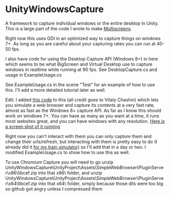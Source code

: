 # UnityWindowsCapture
A framework to capture individual windows or the entire desktop in Unity. This is a large part of the code I wrote to make [Multiscreens](http://store.steampowered.com/app/512400).

Right now this uses GDI in an optimized way to capture things on windows 7+. As long as you are careful about your capturing rates you can run at 40-50 fps.

I also have code for using the Desktop Capture API (Windows 8+) in here which seems to be what BigScreen and Virtual Desktop use to capture windows in realtime while running at 90 fps. See DesktopCapture.cs and usage in ExampleUsage.cs

See ExampleUsage.cs in the scene "Test" for an example of how to use this. I'll add a more detailed tutorial later as well.

Edit: I added [this code](https://bitbucket.org/vitaly_chashin/simpleunitybrowser) to this (all credit goes to Vitaly Chashin) which lets you simulate a web browser and capture its contents at a very fast rate, almost as fast as the Windows 8+ capture API. As far as I know this should work on windows 7+. You can have as many as you want at a time, it runs most websites great, and you can have windows with any resolution. [Here is a screen shot of it running](http://i.imgur.com/bYt5ndW.png)

Right now you can't interact with them you can only capture them and change their urls/refresh, but interacting with them is pretty easy to do (I already did it [for my train simulator](https://www.reddit.com/r/oculus/comments/6lbv0b/i_made_a_vr_train_simulator/)) so I'll add that in a day or two. I modified ExampleUsage.cs to show how to use this as well.

To use Chromium Capture you will need to go unzip UnityWindowsCapture\UnityProject\Assets\SimpleWebBrowser\PluginServer\x86\libcef.zip into that x86\ folder, and unzip UnityWindowsCapture\UnityProject\Assets\SimpleWebBrowser\PluginServer\x64\libcef.zip into that x64\ folder, simply because those dlls were too big so github got angry unless I compressed them
